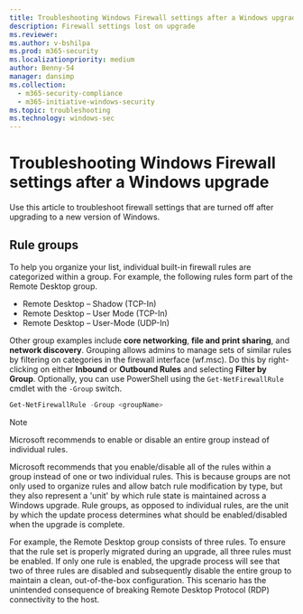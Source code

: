 ```yaml
---
title: Troubleshooting Windows Firewall settings after a Windows upgrade
description: Firewall settings lost on upgrade
ms.reviewer: 
ms.author: v-bshilpa
ms.prod: m365-security
ms.localizationpriority: medium
author: Benny-54
manager: dansimp
ms.collection: 
  - m365-security-compliance
  - m365-initiative-windows-security
ms.topic: troubleshooting
ms.technology: windows-sec
---
```


# Troubleshooting Windows Firewall settings after a Windows upgrade

Use this article to troubleshoot firewall settings that are turned off after upgrading to a new version of Windows.

## Rule groups

To help you organize your list, individual built-in firewall rules are categorized within a group. For example, the following rules form part of the Remote Desktop group.

- Remote Desktop – Shadow (TCP-In)
- Remote Desktop – User Mode (TCP-In)
- Remote Desktop – User-Mode (UDP-In)

Other group examples include **core networking**, **file and print sharing**, and **network discovery**. Grouping allows admins to manage sets of similar rules by filtering on categories in the firewall interface (wf.msc). Do this by right-clicking on either **Inbound** or **Outbound Rules** and selecting **Filter by Group**. Optionally, you can use PowerShell using the `Get-NetFirewallRule` cmdlet with the `-Group` switch.

```Powershell
Get-NetFirewallRule -Group <groupName>
```

> [!NOTE] 
> Microsoft recommends to enable or disable an entire group instead of individual rules.

Microsoft recommends that you enable/disable all of the rules within a group instead of one or two individual rules. This is because groups are not only used to organize rules and allow batch rule modification by type, but they also represent a 'unit' by which rule state is maintained across a Windows upgrade. Rule groups, as opposed to individual rules, are the unit by which the update process determines what should be enabled/disabled when the upgrade is complete.

For example, the Remote Desktop group consists of three rules. To ensure that the rule set is properly migrated during an upgrade, all three rules must be enabled. If only one rule is enabled, the upgrade process will see that two of three rules are disabled and subsequently disable the entire group to maintain a clean, out-of-the-box configuration. This scenario has the unintended consequence of breaking Remote Desktop Protocol (RDP) connectivity to the host.
